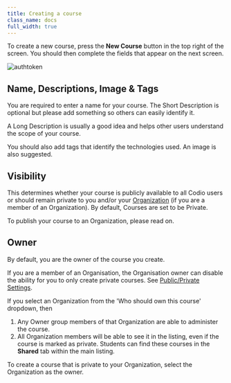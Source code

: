 ```yaml
---
title: Creating a course
class_name: docs
full_width: true
---
```


To create a new course, press the **New Course** button in the top right of the screen. You should then complete the fields that appear on the next screen.

<img alt="authtoken" src="/img/docs/course_create.png" class="simple"/>

## Name, Descriptions, Image & Tags
You are required to enter a name for your course. The Short Description is optional but please add something so others can easily identify it.

A Long Description is usually a good idea and helps other users understand the scope of your course.

You should also add tags that identify the technologies used. An image is also suggested.

## Visibility
This determines whether your course is publicly available to all Codio users or should remain private to you and/or your [Organization](/docs/dashboard/create/adminrole) (if you are a member of an Organization). By default, Courses are set to be Private.

To publish your course to an Organization, please read on.

## Owner
By default, you are the owner of the course you create.

If you are a member of an Organisation, the Organisation owner can disable the ability for you to only create private courses. See [Public/Private Settings](/docs/dashboard/create/public_private).

If you select an Organization from the 'Who should own this course' dropdown, then 

1. Any Owner group members of that Organization are able to administer the course.
2. All Organization members will be able to see it in the listing, even if the course is marked as private. Students can find these courses in the **Shared** tab within the main listing.

To create a course that is private to your Organization, select the Organization as the owner.

